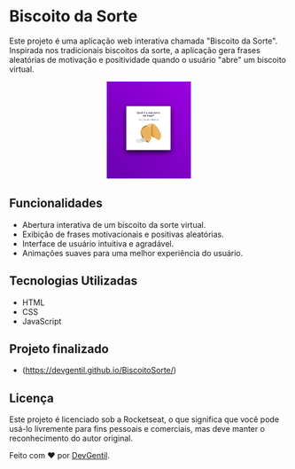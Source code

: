 # Biscoito da Sorte

Este projeto é uma aplicação web interativa chamada "Biscoito da Sorte". Inspirada nos tradicionais biscoitos da sorte, a aplicação gera frases aleatórias de motivação e positividade quando o usuário "abre" um biscoito virtual.

<p align="center">
  <img alt="MyLinks" src="./github/preview.png" width="30%">
</p>

## Funcionalidades

- Abertura interativa de um biscoito da sorte virtual.
- Exibição de frases motivacionais e positivas aleatórias.
- Interface de usuário intuitiva e agradável.
- Animações suaves para uma melhor experiência do usuário.

## Tecnologias Utilizadas

- HTML
- CSS
- JavaScript

## Projeto finalizado
- (https://devgentil.github.io/BiscoitoSorte/)

## Licença
Este projeto é licenciado sob a Rocketseat, o que significa que você pode usá-lo livremente para fins pessoais e comerciais, mas deve manter o reconhecimento do autor original.

Feito com ❤️ por [DevGentil](https://github.com/DevGentil).
